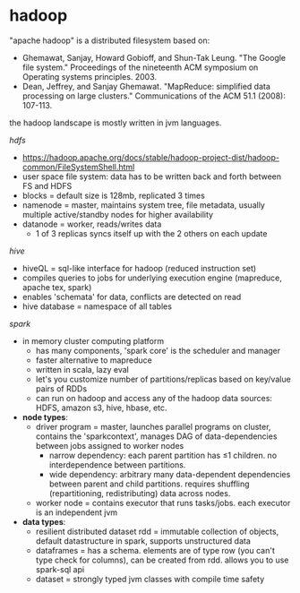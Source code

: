 # hadoop

"apache hadoop" is a distributed filesystem based on:

- Ghemawat, Sanjay, Howard Gobioff, and Shun-Tak Leung. "The Google file system." Proceedings of the nineteenth ACM symposium on Operating systems principles. 2003.
- Dean, Jeffrey, and Sanjay Ghemawat. "MapReduce: simplified data processing on large clusters." Communications of the ACM 51.1 (2008): 107-113.

the hadoop landscape is mostly written in jvm languages.

*hdfs*

- https://hadoop.apache.org/docs/stable/hadoop-project-dist/hadoop-common/FileSystemShell.html
- user space file system: data has to be written back and forth between FS and HDFS
- blocks = default size is 128mb, replicated 3 times
- namenode = master, maintains system tree, file metadata, usually multiple active/standby nodes for higher availability
- datanode = worker, reads/writes data
	- 1 of 3 replicas syncs itself up with the 2 others on each update

*hive*

- hiveQL = sql-like interface for hadoop (reduced instruction set)
- compiles queries to jobs for underlying execution engine (mapreduce, apache tex, spark)
- enables 'schemata' for data, conflicts are detected on read
- hive database = namespace of all tables

*spark*

- in memory cluster computing platform
	- has many components, 'spark core' is the scheduler and manager
	- faster alternative to mapreduce
	- written in scala, lazy eval
	- let's you customize number of partitions/replicas based on key/value pairs of RDDs
	- can run on hadoop and access any of the hadoop data sources: HDFS, amazon s3, hive, hbase, etc.
- **node types**:
	- driver program = master, launches parallel programs on cluster, contains the 'sparkcontext', manages DAG of data-dependencies between jobs assigned to worker nodes
		- narrow dependency: each parent partition has ≤1 children. no interdependence between partitions.
		- wide dependency: arbitrary many data-dependent dependencies between parent and child partitions. requires shuffling (repartitioning, redistributing) data across nodes.
	- worker node = contains executor that runs tasks/jobs. each executor is an independent jvm
- **data types**:
	- resilient distributed dataset rdd = immutable collection of objects, default datastructure in spark, supports unstructured data
	- dataframes = has a schema. elements are of type row (you can't type check for columns), can be created from rdd. allows you to use spark-sql api
	- dataset = strongly typed jvm classes with compile time safety

